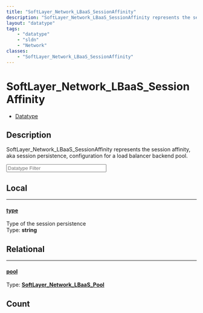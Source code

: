 ```yaml
---
title: "SoftLayer_Network_LBaaS_SessionAffinity"
description: "SoftLayer_Network_LBaaS_SessionAffinity represents the session affinity, aka session persistence, configuration for a lo... "
layout: "datatype"
tags:
    - "datatype"
    - "sldn"
    - "Network"
classes:
    - "SoftLayer_Network_LBaaS_SessionAffinity"
---
```


# SoftLayer_Network_LBaaS_SessionAffinity
<div id='service-datatype'>
    <ul id='sldn-reference-tabs'>
        <li id='datatype'> <a href='/reference/datatypes/SoftLayer_Network_LBaaS_SessionAffinity' >Datatype</a></li>
    </ul>
</div>

## Description 


SoftLayer_Network_LBaaS_SessionAffinity represents the session affinity, aka session persistence, configuration for a load balancer backend pool. 





<!-- Filer BEGIN -->
<div class="view-filters">
        <div class="clearfix">
            <div class="search-input-box">
                <input placeholder="Datatype Filter" onkeyup="titleSearch(inputId='prop-input', divId='properties', elementClass='prop-row')" 
                    type="text" id="prop-input" value="" size="30" maxlength="128" class="form-text">
            </div>
        </div>
</div>
<!-- Filer END -->

<div id="properties" class="content">
<div id="localProperties" class="prop-content" >

## Local
<div class="prop-row">

-----
[type]: #type
#### [type]
Type of the session persistence  
<span class="type-label">Type: </span>**string**  



</div>
</div>
<!-- LOCAL PROPERTY END -->

<div id="relationalProperties"  class="prop-content" >

## Relational
<div class="prop-row">

-----
[pool]: #pool
#### [pool]
  
<span class="type-label">Type: </span>**<a href='/reference/datatypes/SoftLayer_Network_LBaaS_Pool'>SoftLayer_Network_LBaaS_Pool </a>**  



</div>

## Count
</div>


